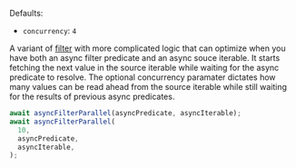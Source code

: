 Defaults:

- `concurrency`: `4`

A variant of [filter](#filter) with more complicated logic that can optimize when you have both an async filter predicate and an async souce iterable. It starts fetching the next value in the source iterable while waiting for the async predicate to resolve. The optional concurrency paramater dictates how many values can be read ahead from the source iterable while still waiting for the results of previous async predicates.

```js
await asyncFilterParallel(asyncPredicate, asyncIterable);
await asyncFilterParallel(
  10,
  asyncPredicate,
  asyncIterable,
);
```
